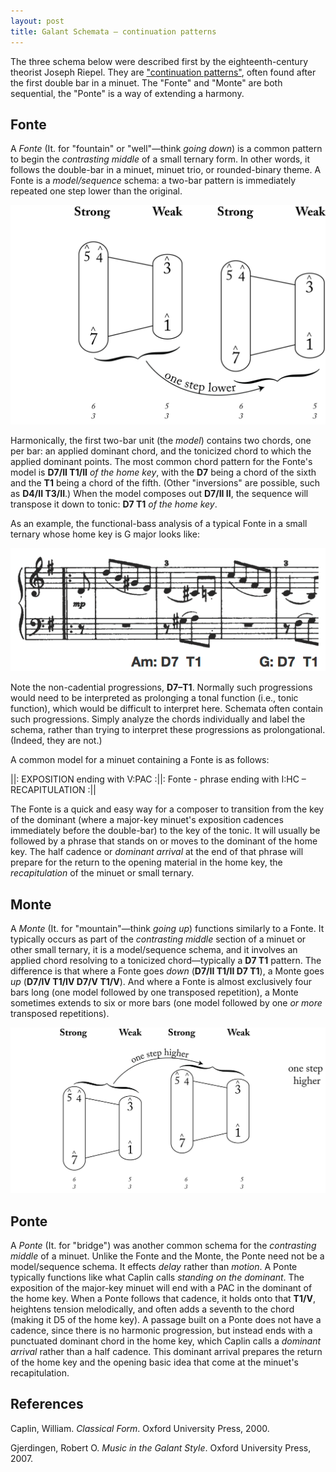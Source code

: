 ```yaml
---
layout: post
title: Galant Schemata – continuation patterns
---
```


The three schema below were described first by the eighteenth-century theorist Joseph Riepel. They are ["continuation patterns"](http://www.mtosmt.org/issues/mto.05.11.2/mto.05.11.2.eckert.html), often found after the first double bar in a minuet. The "Fonte" and "Monte" are both sequential, the "Ponte" is a way of extending a harmony.

## Fonte

A _Fonte_ (It. for "fountain" or "well"—think _going down_) is a common pattern to begin the _contrasting middle_ of a small ternary form. In other words, it follows the double-bar in a minuet, minuet trio, or rounded-binary theme. A Fonte is a _model/sequence_ schema: a two-bar pattern is immediately repeated one step lower than the original.

 <img src="Graphics/form/fonte.png"  alt="fonte">

Harmonically, the first two-bar unit (the _model_) contains two chords, one per bar: an applied dominant chord, and the tonicized chord to which the applied dominant points. The most common chord pattern for the Fonte's model is **D7/II T1/II** _of the home key_, with the **D7** being a chord of the sixth and the **T1** being a chord of the fifth. (Other "inversions" are possible, such as **D4/II T3/II**.) When the model composes out **D7/II II**, the sequence will transpose it down to tonic: **D7 T1** _of the home key_.

As an example, the functional-bass analysis of a typical Fonte in a small ternary whose home key is G major looks like:

 <img src="Graphics/form/Haydn27fonteAnnotated.png"  alt="Haydn27fonteAnnotated">

Note the non-cadential progressions, **D7–T1**. Normally such progressions would need to be interpreted as prolonging a tonal function (i.e., tonic function), which would be difficult to interpret here. Schemata often contain such progressions. Simply analyze the chords individually and label the schema, rather than trying to interpret these progressions as prolongational. (Indeed, they are not.)

A common model for a minuet containing a Fonte is as follows:

||: EXPOSITION ending with V:PAC :||: Fonte - phrase ending with I:HC – RECAPITULATION :||

The Fonte is a quick and easy way for a composer to transition from the key of the dominant (where a major-key minuet's exposition cadences immediately before the double-bar) to the key of the tonic. It will usually be followed by a phrase that stands on or moves to the dominant of the home key. The half cadence or _dominant arrival_ at the end of that phrase will prepare for the return to the opening material in the home key, the _recapitulation_ of the minuet or small ternary.

## Monte

A _Monte_ (It. for "mountain"—think _going up_) functions similarly to a Fonte. It typically occurs as part of the _contrasting middle_ section of a minuet or other small ternary, it is a model/sequence schema, and it involves an applied chord resolving to a tonicized chord—typically a **D7 T1** pattern. The difference is that where a Fonte goes _down_ (**D7/II T1/II D7 T1**), a Monte goes _up_ (**D7/IV T1/IV D7/V T1/V**). And where a Fonte is almost exclusively four bars long (one model followed by one transposed repetition), a Monte sometimes extends to six or more bars (one model followed by one _or more_ transposed repetitions).

 <img src="Graphics/form/monte.png"  alt="monte">

## Ponte

A _Ponte_ (It. for "bridge") was another common schema for the _contrasting middle_ of a minuet. Unlike the Fonte and the Monte, the Ponte need not be a model/sequence schema. It effects _delay_ rather than _motion_. A Ponte typically functions like what Caplin calls _standing on the dominant_. The exposition of the major-key minuet will end with a PAC in the dominant of the home key. When a Ponte follows that cadence, it holds onto that **T1/V**, heightens tension melodically, and often adds a seventh to the chord (making it D5 of the home key). A passage built on a Ponte does not have a cadence, since there is no harmonic progression, but instead ends with a punctuated dominant chord in the home key, which Caplin calls a _dominant arrival_ rather than a half cadence. This dominant arrival prepares the return of the home key and the opening basic idea that come at the minuet's recapitulation.

## References

Caplin, William. _Classical Form_. Oxford University Press, 2000.

Gjerdingen, Robert O. _Music in the Galant Style_. Oxford University Press, 2007.

